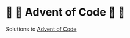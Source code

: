 # :santa: :gift: Advent of Code :christmas_tree: :bell:

Solutions to [Advent of Code](https://adventofcode.com/)
